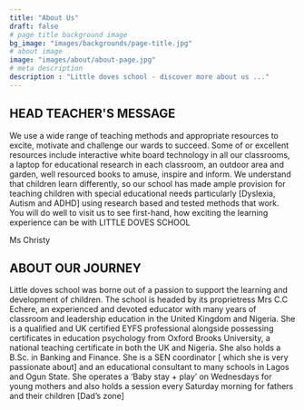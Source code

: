 ```yaml
---
title: "About Us"
draft: false
# page title background image
bg_image: "images/backgrounds/page-title.jpg"
# about image
image: "images/about/about-page.jpg"
# meta description
description : "Little doves school - discover more about us ..."
---
```


## HEAD TEACHER'S MESSAGE

We use a wide range of teaching methods and appropriate resources to excite, motivate and challenge our wards to succeed. Some of or excellent resources include interactive white board technology in all our classrooms, a laptop for educational research in each classroom, an outdoor area and garden, well resourced books to amuse, inspire and inform. We understand that children learn differently, so our school has made ample provision for teaching children with special educational needs particularly [Dyslexia, Autism and ADHD] using research based and tested methods that work.
You will do well to visit us to see first-hand, how exciting the learning experience can be with LITTLE DOVES SCHOOL

Ms Christy


## ABOUT OUR JOURNEY
Little doves school was borne out of a passion to support the learning and development of children. The school is headed by its proprietress Mrs C.C Echere, an experienced and devoted educator with many years of classroom and leadership education in the United Kingdom and Nigeria. She is a qualified and UK certified EYFS professional alongside possessing certificates in education psychology from Oxford Brooks University, a national teaching certificate in both the UK and Nigeria. She also holds a B.Sc. in Banking and Finance. She is a SEN coordinator [ which she is very passionate about] and an educational consultant to many schools in Lagos and Ogun State. She operates a ‘Baby stay + play’ on Wednesdays for young mothers and also holds a session every Saturday morning for fathers and their children [Dad’s zone]

